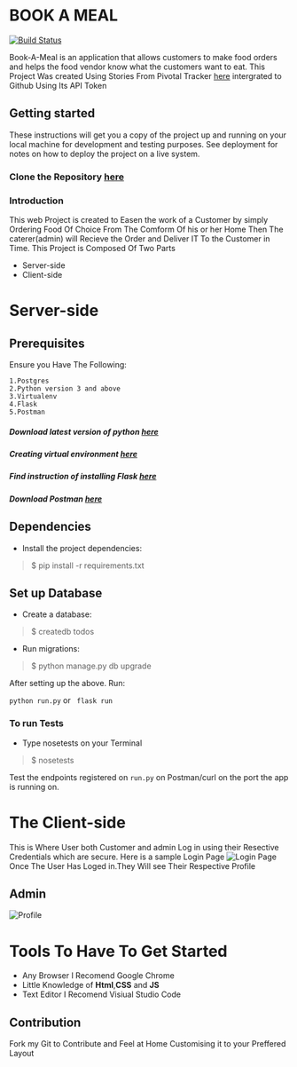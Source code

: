 # BOOK A MEAL
[![Build Status](https://travis-ci.org/quantum35/book-a-meal.github.io.svg?branch=feature%2Fchallenge3)](https://travis-ci.org/quantum35/book-a-meal.github.io)

Book-A-Meal is an application that allows customers to make food orders and helps the food vendor know what the customers want to eat.
This Project Was created Using  Stories From Pivotal Tracker [here](https://www.pivotaltracker.com/n/projects/2165741) intergrated to Github Using Its API Token

## Getting started
These instructions will get you a copy of the project up and running on your local machine for development and testing purposes. 
See deployment for notes on how to deploy the project on a live system.
###                             Clone the Repository [here](https://github.com/quantum35/book-a-meal.github.io.git)

### Introduction
This web Project is created to Easen the work of a Customer by simply Ordering Food Of Choice From The Comform Of his or her Home Then The caterer(admin) will Recieve the Order and Deliver IT To the Customer in Time.
This Project is Composed Of Two Parts

* Server-side
* Client-side

# Server-side

## Prerequisites
Ensure you Have The Following:

```
1.Postgres
2.Python version 3 and above
3.Virtualenv
4.Flask
5.Postman
```
##### Download latest version of python [here](https://www.python.org/downloads/release/python-365/)
##### Creating virtual environment [here](http://docs.python-guide.org/en/latest/dev/virtualenvs/)
##### Find instruction of installing  Flask [here](http://flask.pocoo.org/docs/1.0/installation/)
##### Download Postman [here](https://www.getpostman.com)

## Dependencies
- Install the project dependencies:
> $ pip install -r requirements.txt

## Set up Database
- Create a database:
> $ createdb todos

- Run migrations:
> $ python manage.py db upgrade

After setting up the above. Run:

```python run.py``` or ``` flask run```
### To run Tests
- Type nosetests on your Terminal
> $ nosetests

Test the endpoints registered on `run.py` on Postman/curl on the port the app is running on. 


# The Client-side

This is Where User both Customer and admin Log in using their Resective Credentials which are secure.
 Here is a sample Login Page ![Login Page](https://github.com/quantum35/book-a-meal.github.io/blob/master/UI/gh-images/Screen%20Shot%202018-04-22%20at%2001.55.19.png) 
Once The User Has Loged in.They Will see Their Respective Profile
## Admin
![Profile](https://github.com/quantum35/book-a-meal.github.io/blob/master/UI/gh-images/Screen%20Shot%202018-04-22%20at%2001.54.45.png)

# Tools To Have To Get Started

* Any Browser I Recomend Google Chrome
* Little Knowledge of **Html**,**CSS** and **JS**
* Text Editor I Recomend Visiual Studio Code

## Contribution
Fork my Git to Contribute and Feel at Home Customising it to your Preffered Layout
